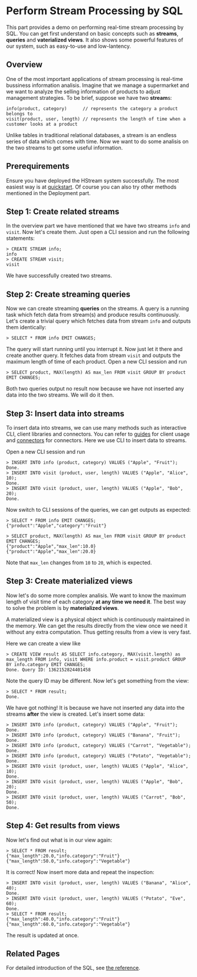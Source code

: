 Perform Stream Processing by SQL
===================================

This part provides a demo on performing real-time stream processing by SQL. You can get first understand on basic concepts such as **streams**, **queries** and **vaterialized views**. It also shows some powerful features of our system, such as easy-to-use and low-lantency.

## Overview

One of the most important applications of stream processing is real-time bussiness information analisis. Imagine that we manage a supermarket and we want to analyze the selling information of products to adjust management strategies. To be brief, suppose we have two **stream**s:

```
info(product, category)      // represents the category a product belongs to
visit(product, user, length) // represents the length of time when a customer looks at a product
```

Unlike tables in traditional relational databases, a stream is an endless series of data which comes with time. Now we want to do some analisis on the two streams to get some useful information.

## Prerequirements

Ensure you have deployed the HStream system successfully. The most easiest way is at [quickstart](../start/quickstart-with-docker.md). Of course you can also try other methods mentioned in the Deployment part.

## Step 1: Create related streams

In the overview part we have mentioned that we have two streams `info` and `visit`. Now let's create them. Just open a CLI session and run the following statements:

```
> CREATE STREAM info;
info
> CREATE STREAM visit;
visit
```

We have successfully created two streams.

## Step 2: Create streaming queries

Now we can create streaming **queries** on the streams. A query is a running task which fetch data from stream(s) and produce results continuously. Let's create a trivial query which fetches data from stream `info` and outputs them identically:

```
> SELECT * FROM info EMIT CHANGES;
```

The query will start running until you interrupt it. Now just let it there and create another query. It fetches data from stream `visit` and outputs the maximum length of time of each product. Open a new CLI session and run

```
> SELECT product, MAX(length) AS max_len FROM visit GROUP BY product EMIT CHANGES;
```

Both two queries output no result now because we have not inserted any data into the two streams. We will do it then.

## Step 3: Insert data into streams

To insert data into streams, we can use many methods such as interactive CLI, client libraries and connectors. You can refer to [guides](../write.md) for client usage and [connectors](../reference/sql/statements/create-connector.md) for connectors. Here we use CLI to insert data to streams.

Open a new CLI session and run

```
> INSERT INTO info (product, category) VALUES ("Apple", "Fruit");
Done.
> INSERT INTO visit (product, user, length) VALUES ("Apple", "Alice", 10);
Done.
> INSERT INTO visit (product, user, length) VALUES ("Apple", "Bob", 20);
Done.
```

Now switch to CLI sessions of the queries, we can get outputs as expected:

```
> SELECT * FROM info EMIT CHANGES;
{"product":"Apple","category":"Fruit"}
```

```
> SELECT product, MAX(length) AS max_len FROM visit GROUP BY product EMIT CHANGES;
{"product":"Apple","max_len":10.0}
{"product":"Apple","max_len":20.0}
```

Note that `max_len` changes from `10` to `20`, which is expected.

## Step 3: Create materialized views

Now let's do some more complex analisis. We want to know the maximum length of visit time of each category **at any time we need it**. The best way to solve the problem is by **materialized views**.

A materialized view is a physical object which is continuously maintained in the memory. We can get the results directly from the view once we need it without any extra computation. Thus getting results from a view is very fast.

Here we can create a view like

```
> CREATE VIEW result AS SELECT info.category, MAX(visit.length) as max_length FROM info, visit WHERE info.product = visit.product GROUP BY info.category EMIT CHANGES;
Done. Query ID: 1362152824401458
```

Note the query ID may be different. Now let's get something from the view:

```
> SELECT * FROM result;
Done.
```

We have got nothing! It is because we have not inserted any data into the streams **after** the view is created. Let's insert some data:

```
> INSERT INTO info (product, category) VALUES ("Apple", "Fruit");
Done.
> INSERT INTO info (product, category) VALUES ("Banana", "Fruit");
Done.
> INSERT INTO info (product, category) VALUES ("Carrot", "Vegetable");
Done.
> INSERT INTO info (product, category) VALUES ("Potato", "Vegetable");
Done.
> INSERT INTO visit (product, user, length) VALUES ("Apple", "Alice", 10);
Done.
> INSERT INTO visit (product, user, length) VALUES ("Apple", "Bob", 20);
Done.
> INSERT INTO visit (product, user, length) VALUES ("Carrot", "Bob", 50);
Done.
```

## Step 4: Get results from views

Now let's find out what is in our view again:

```
> SELECT * FROM result;
{"max_length":20.0,"info.category":"Fruit"}
{"max_length":50.0,"info.category":"Vegetable"}
```

It is correct! Now insert more data and repeat the inspection:

```
> INSERT INTO visit (product, user, length) VALUES ("Banana", "Alice", 40);
Done.
> INSERT INTO visit (product, user, length) VALUES ("Potato", "Eve", 60);
Done.
> SELECT * FROM result;
{"max_length":40.0,"info.category":"Fruit"}
{"max_length":60.0,"info.category":"Vegetable"}
```

The result is updated at once.

## Related Pages

For detailed introduction of the SQL, see [the reference](../reference/sql/sql-overview.md).
